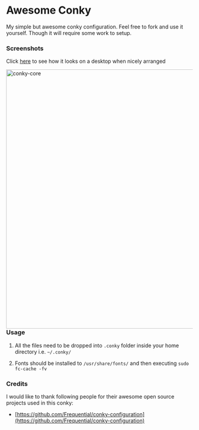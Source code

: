 # Awesome Conky
My simple but awesome conky configuration. Feel free to fork and use it yourself. Though it will require some work to setup.

### Screenshots
Click [here](https://raw.githubusercontent.com/madhur/awesome-conky/master/screenshots/conky2.png) to see how it looks on a desktop when nicely arranged

<div style="float:left;width:100%">
<img alt=conky-core height=700px src=https://raw.githubusercontent.com/madhur/awesome-conky/master/screenshots/conky2.png />
</div>
<div style="float:clear"></div>
<p/><p/><p/>

### Usage
1. All the files need to be dropped into `.conky` folder inside your home directory i.e. `~/.conky/`

2. Fonts should be installed to `/usr/share/fonts/` and then executing `sudo fc-cache -fv`


### Credits
I would like to thank following people for their awesome open source projects used in this conky:

* [https://github.com/Frequential/conky-configuration](https://github.com/Frequential/conky-configuration)

